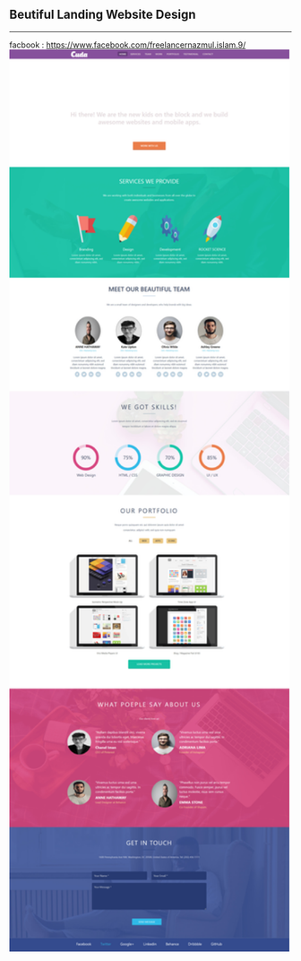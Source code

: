 ## Beutiful Landing Website Design
---
facbook : https://www.facebook.com/freelancernazmul.islam.9/
<img src="./images/landing_Website.jpg" alt="Website img" width="500px" >
